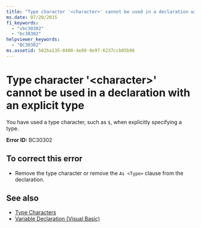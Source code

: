 ```yaml
---
title: "Type character '<character>' cannot be used in a declaration with an explicit type"
ms.date: 07/20/2015
f1_keywords: 
  - "vbc30302"
  - "bc30302"
helpviewer_keywords: 
  - "BC30302"
ms.assetid: 502ba135-0400-4e89-9e97-6237ccb05b96
---
```

# Type character '\<character>' cannot be used in a declaration with an explicit type
You have used a type character, such as `$`, when explicitly specifying a type.  
  
 **Error ID:** BC30302  
  
## To correct this error  
  
-   Remove the type character or remove the `As <Type>` clause from the declaration.  
  
## See also
- [Type Characters](../../visual-basic/programming-guide/language-features/data-types/type-characters.md)
- [Variable Declaration (Visual Basic)](../programming-guide/language-features/variables/variable-declaration.md)
